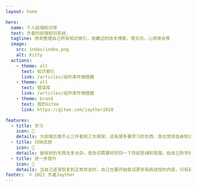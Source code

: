 ```yaml
---
layout: home

hero:
  name: 个人前端知识库
  text: 杰者的前端知识系统.
  tagline: 用来整理自己所有知识索引，收藏过的技术博客，常见坑，心得体会等
  image:
    src: index/index.png
    alt: Kitty
  actions:
    - theme: alt
      text: 知识索引
      link: /articles/组件库环境搭建
    - theme: alt
      text: 错误库
      link: /articles/组件库环境搭建
    - theme: brand
      text: 我的Gitee
      link: https://gitee.com/jayther2020

features:
  - title: 学习
    icon: 📓
    details: 大前端方面不止三件套和三大框架，还有很多要学习的东西，我也觉得自身知识浅薄，想要吸收更多的知识。
  - title: 归纳总结
    icon: 🔨
    details: 接收到的东西太多太杂，我急切需要好好捋一下目前思绪和思路，给自己所学的知识分门别类，让自己的知识导航更加可靠。这也是为自己节省时间。
  - title: 进一步提升
    icon: 🎯
    details: 当自己逐渐恢复到正常状态时，自己也要开始尝试更多有挑战性的内容，只有跳出舒适区才能让自己成长更快。
footer:  © 2022 杰者Jayther
---
```

